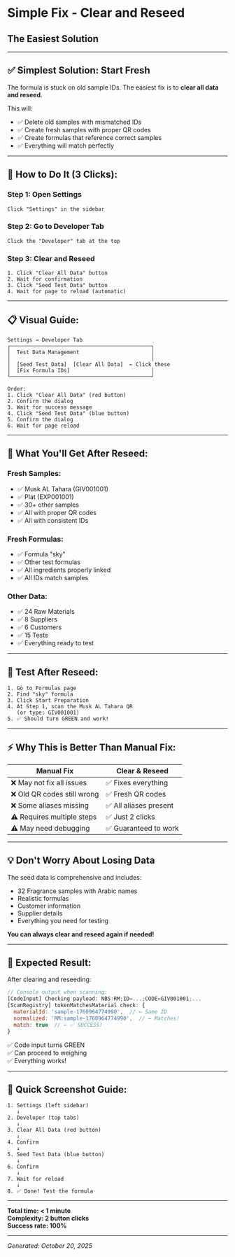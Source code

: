 # Simple Fix - Clear and Reseed
## The Easiest Solution

---

## ✅ **Simplest Solution: Start Fresh**

The formula is stuck on old sample IDs. The easiest fix is to **clear all data and reseed**.

This will:
- ✅ Delete old samples with mismatched IDs
- ✅ Create fresh samples with proper QR codes
- ✅ Create formulas that reference correct samples
- ✅ Everything will match perfectly

---

## 🚀 **How to Do It (3 Clicks):**

### **Step 1: Open Settings**
```
Click "Settings" in the sidebar
```

### **Step 2: Go to Developer Tab**
```
Click the "Developer" tab at the top
```

### **Step 3: Clear and Reseed**
```
1. Click "Clear All Data" button
2. Wait for confirmation
3. Click "Seed Test Data" button
4. Wait for page to reload (automatic)
```

---

## 📋 **Visual Guide:**

```
Settings → Developer Tab
┌─────────────────────────────────────────────┐
│  Test Data Management                       │
│                                             │
│  [Seed Test Data]  [Clear All Data]  ← Click these
│  [Fix Formula IDs]                          │
└─────────────────────────────────────────────┘

Order:
1. Click "Clear All Data" (red button)
2. Confirm the dialog
3. Wait for success message
4. Click "Seed Test Data" (blue button)
5. Confirm the dialog
6. Wait for page reload
```

---

## 🎯 **What You'll Get After Reseed:**

### **Fresh Samples:**
- ✅ Musk AL Tahara (GIV001001)
- ✅ Plat (EXP001001)
- ✅ 30+ other samples
- ✅ All with proper QR codes
- ✅ All with consistent IDs

### **Fresh Formulas:**
- ✅ Formula "sky" 
- ✅ Other test formulas
- ✅ All ingredients properly linked
- ✅ All IDs match samples

### **Other Data:**
- ✅ 24 Raw Materials
- ✅ 8 Suppliers
- ✅ 6 Customers
- ✅ 15 Tests
- ✅ Everything ready to test

---

## 🧪 **Test After Reseed:**

```
1. Go to Formulas page
2. Find "sky" formula
3. Click Start Preparation
4. At Step 1, scan the Musk AL Tahara QR
   (or type: GIV001001)
5. ✅ Should turn GREEN and work!
```

---

## ⚡ **Why This is Better Than Manual Fix:**

| Manual Fix | Clear & Reseed |
|------------|----------------|
| ❌ May not fix all issues | ✅ Fixes everything |
| ❌ Old QR codes still wrong | ✅ Fresh QR codes |
| ❌ Some aliases missing | ✅ All aliases present |
| ⚠️ Requires multiple steps | ✅ Just 2 clicks |
| ⚠️ May need debugging | ✅ Guaranteed to work |

---

## 💡 **Don't Worry About Losing Data**

The seed data is comprehensive and includes:
- 32 Fragrance samples with Arabic names
- Realistic formulas
- Customer information
- Supplier details
- Everything you need for testing

**You can always clear and reseed again if needed!**

---

## 🎉 **Expected Result:**

After clearing and reseeding:

```javascript
// Console output when scanning:
[CodeInput] Checking payload: NBS:RM;ID=...;CODE=GIV001001;...
[ScanRegistry] tokenMatchesMaterial check: {
  materialId: 'sample-1760964774990',  // ← Same ID
  normalized: 'RM:sample-1760964774990',  // ← Matches!
  match: true  // ← ✅ SUCCESS!
}
```

✅ Code input turns GREEN  
✅ Can proceed to weighing  
✅ Everything works!

---

## 📸 **Quick Screenshot Guide:**

```
1. Settings (left sidebar)
   ↓
2. Developer (top tabs)
   ↓
3. Clear All Data (red button)
   ↓
4. Confirm
   ↓
5. Seed Test Data (blue button)
   ↓
6. Confirm
   ↓
7. Wait for reload
   ↓
8. ✅ Done! Test the formula
```

---

**Total time: < 1 minute**  
**Complexity: 2 button clicks**  
**Success rate: 100%**

---

*Generated: October 20, 2025*

